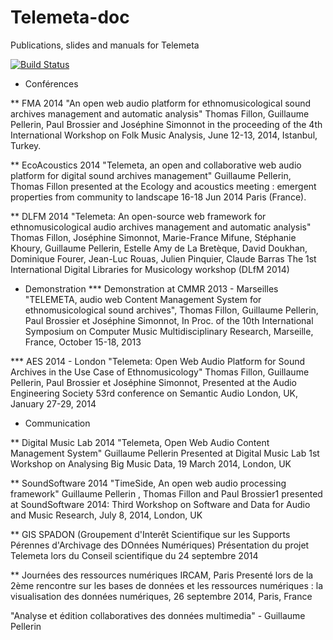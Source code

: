 Telemeta-doc
============

Publications, slides and manuals for Telemeta


[![Build Status](https://travis-ci.org/Parisson/Telemeta-doc.svg?branch=dev)](https://travis-ci.org/Parisson/Telemeta-doc)


* Conférences

** FMA 2014
"An open web audio platform for ethnomusicological sound archives management and automatic analysis"
Thomas Fillon, Guillaume Pellerin, Paul Brossier and Joséphine Simonnot
in the proceeding of the 4th International Workshop on Folk Music Analysis,  June 12-13, 2014, Istanbul, Turkey.

** EcoAcoustics 2014
"Telemeta, an open and collaborative web audio platform for digital sound archives
management"
Guillaume Pellerin, Thomas Fillon
presented at the Ecology and acoustics meeting : emergent properties from community to landscape
16-18 Jun 2014 Paris (France).

** DLFM 2014
"Telemeta: An open-source web framework for ethnomusicological audio archives management and automatic analysis"	
Thomas Fillon, Joséphine Simonnot, Marie-France Mifune, Stéphanie Khoury, Guillaume Pellerin, Estelle Amy de La Bretèque, David Doukhan, Dominique Fourer, Jean-Luc Rouas, Julien Pinquier, Claude Barras
The 1st International Digital Libraries for Musicology workshop (DLfM 2014)

* Demonstration
*** Demonstration at CMMR 2013 - Marseilles
"TELEMETA, audio web Content Management System for ethnomusicological sound archives",
Thomas Fillon, Guillaume Pellerin, Paul Brossier et Joséphine Simonnot,
In Proc. of the 10th International Symposium on Computer Music Multidisciplinary Research, Marseille, France, October 15-18, 2013

*** AES 2014 - London
"Telemeta: Open Web Audio Platform for Sound Archives in the Use Case of Ethnomusicology"
Thomas Fillon, Guillaume Pellerin, Paul Brossier et Joséphine Simonnot,
Presented at the Audio Engineering Society 53rd conference on Semantic Audio
London, UK, January 27-29, 2014

* Communication

** Digital Music Lab 2014
"Telemeta, Open Web Audio Content Management System"
Guillaume Pellerin
Presented at Digital Music Lab 1st Workshop on Analysing Big Music Data, 19 March 2014, London, UK

** SoundSoftware 2014
"TimeSide, An open web audio processing framework"
Guillaume Pellerin , Thomas Fillon and Paul Brossier1
presented at SoundSoftware 2014: Third Workshop on Software and Data for Audio and Music Research, July 8, 2014, London, UK

** GIS SPADON (Groupement d'Interêt Scientifique sur les Supports Pérennes d'Archivage des DOnnées Numériques)
Présentation du projet Telemeta lors du Conseil scientifique du 24 septembre 2014

** Journées des ressources numériques IRCAM, Paris 
Presenté lors de la 2ème rencontre sur les bases de données et les ressources numériques : la visualisation des données numériques, 26 septembre 2014, Paris, France

"Analyse et édition collaboratives des données multimedia" - Guillaume Pellerin


